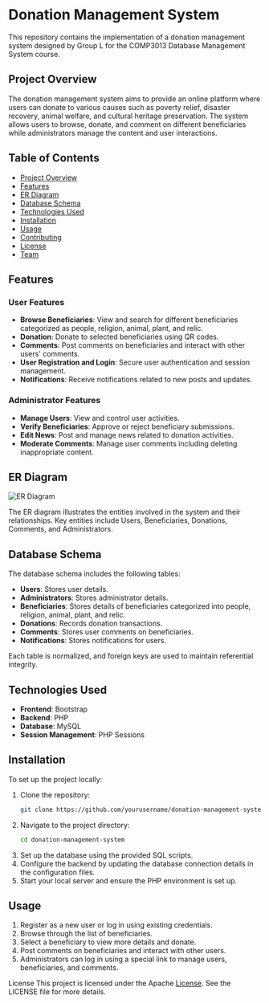 # Donation Management System

This repository contains the implementation of a donation management system designed by Group L for the COMP3013 Database Management System course.

## Project Overview

The donation management system aims to provide an online platform where users can donate to various causes such as poverty relief, disaster recovery, animal welfare, and cultural heritage preservation. The system allows users to browse, donate, and comment on different beneficiaries while administrators manage the content and user interactions.

## Table of Contents

- [Project Overview](#project-overview)
- [Features](#features)
- [ER Diagram](#er-diagram)
- [Database Schema](#database-schema)
- [Technologies Used](#technologies-used)
- [Installation](#installation)
- [Usage](#usage)
- [Contributing](#contributing)
- [License](#license)
- [Team](#team)

## Features

### User Features
- **Browse Beneficiaries**: View and search for different beneficiaries categorized as people, religion, animal, plant, and relic.
- **Donation**: Donate to selected beneficiaries using QR codes.
- **Comments**: Post comments on beneficiaries and interact with other users' comments.
- **User Registration and Login**: Secure user authentication and session management.
- **Notifications**: Receive notifications related to new posts and updates.

### Administrator Features
- **Manage Users**: View and control user activities.
- **Verify Beneficiaries**: Approve or reject beneficiary submissions.
- **Edit News**: Post and manage news related to donation activities.
- **Moderate Comments**: Manage user comments including deleting inappropriate content.

## ER Diagram

![ER Diagram](path_to_er_diagram_image)

The ER diagram illustrates the entities involved in the system and their relationships. Key entities include Users, Beneficiaries, Donations, Comments, and Administrators.

## Database Schema

The database schema includes the following tables:
- **Users**: Stores user details.
- **Administrators**: Stores administrator details.
- **Beneficiaries**: Stores details of beneficiaries categorized into people, religion, animal, plant, and relic.
- **Donations**: Records donation transactions.
- **Comments**: Stores user comments on beneficiaries.
- **Notifications**: Stores notifications for users.

Each table is normalized, and foreign keys are used to maintain referential integrity.

## Technologies Used

- **Frontend**: Bootstrap
- **Backend**: PHP
- **Database**: MySQL
- **Session Management**: PHP Sessions

## Installation

To set up the project locally:

1. Clone the repository:
   ```bash
   git clone https://github.com/yourusername/donation-management-system.git
2. Navigate to the project directory:
   ```bash
   cd donation-management-system
3. Set up the database using the provided SQL scripts.
4. Configure the backend by updating the database connection details in the configuration files.
5. Start your local server and ensure the PHP environment is set up.

## Usage

1. Register as a new user or log in using existing credentials.
2. Browse through the list of beneficiaries.
3. Select a beneficiary to view more details and donate.
4. Post comments on beneficiaries and interact with other users.
5. Administrators can log in using a special link to manage users, beneficiaries, and comments.

License
This project is licensed under the Apache [License](#license). See the LICENSE file for more details.
